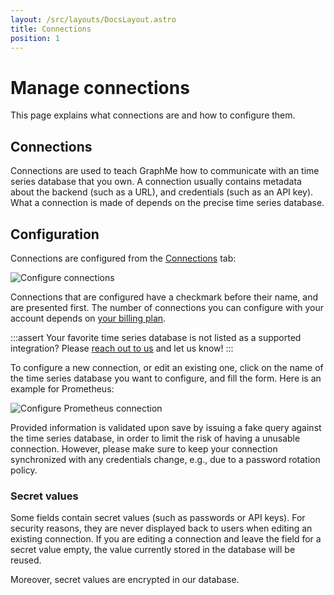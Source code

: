 ```yaml
---
layout: /src/layouts/DocsLayout.astro
title: Connections
position: 1
---
```


# Manage connections

This page explains what connections are and how to configure them.

## Connections

Connections are used to teach GraphMe how to communicate with an time series database that you own.
A connection usually contains metadata about the backend (such as a URL), and credentials (such as an API key).
What a connection is made of depends on the precise time series database.


## Configuration

Connections are configured from the [Connections](https://console.graphme.app) tab:

![Configure connections](/images/connections.png)

Connections that are configured have a checkmark before their name, and are presented first.
The number of connections you can configure with your account depends on [your billing plan](billing).

:::assert
Your favorite time series database is not listed as a supported integration?
Please [reach out to us](mailto:hello@graphme.app) and let us know!
:::

To configure a new connection, or edit an existing one, click on the name of the time series database you want to configure, and fill the form.
Here is an example for Prometheus:

![Configure Prometheus connection](/images/connections-prometheus.png)

Provided information is validated upon save by issuing a fake query against the time series database, in order to limit the risk of having a unusable connection.
However, please make sure to keep your connection synchronized with any credentials change, e.g., due to a password rotation policy.

### Secret values

Some fields contain secret values (such as passwords or API keys).
For security reasons, they are never displayed back to users when editing an existing connection.
If you are editing a connection and leave the field for a secret value empty, the value currently stored in the database will be reused.

Moreover, secret values are encrypted in our database.